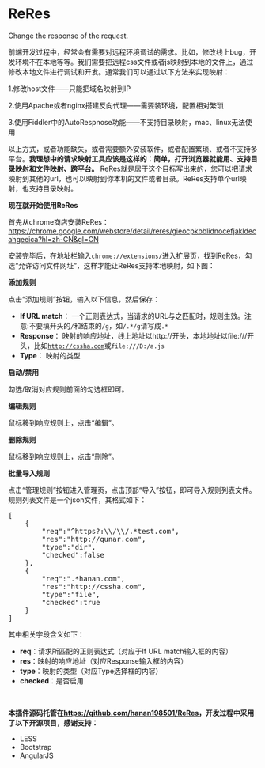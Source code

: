 ReRes
=====

Change the response of the request.

前端开发过程中，经常会有需要对远程环境调试的需求。比如，修改线上bug，开发环境不在本地等等。我们需要把远程css文件或者js映射到本地的文件上，通过修改本地文件进行调试和开发。通常我们可以通过以下方法来实现映射：

1.修改host文件——只能把域名映射到IP

2.使用Apache或者nginx搭建反向代理——需要装环境，配置相对繁琐

3.使用Fiddler中的AutoRespnose功能——不支持目录映射，mac、linux无法使用

以上方式，或者功能缺失，或者需要额外安装软件，或者配置繁琐、或者不支持多平台。**我理想中的请求映射工具应该是这样的：简单，打开浏览器就能用、支持目录映射和文件映射、跨平台。** ReRes就是居于这个目标写出来的，您可以把请求映射到其他的url，也可以映射到你本机的文件或者目录。ReRes支持单个url映射，也支持目录映射。

**现在就开始使用ReRes**

<!--more-->

首先从chrome商店安装ReRes： <a target="_black" href="https://chrome.google.com/webstore/detail/reres/gieocpkbblidnocefjakldecahgeeica?hl=zh-CN&gl=CN">https://chrome.google.com/webstore/detail/reres/gieocpkbblidnocefjakldecahgeeica?hl=zh-CN&gl=CN</a>

安装完毕后，在地址栏输入`chrome://extensions/`进入扩展页，找到ReRes，勾选“允许访问文件网址”，这样才能让ReRes支持本地映射，如下图：

**添加规则**

点击“添加规则”按钮，输入以下信息，然后保存：

*   **If URL match**： 一个正则表达式，当请求的URL与之匹配时，规则生效。注意:不要填开头的<code>/</code>和结束的<code>/g</code>，如<code>/.\*/g</code>请写成<code>.\*</code>
*   **Response**： 映射的响应地址，线上地址以http://开头，本地地址以file:///开头，比如<code>http://cssha.com</code>或<code>file:///D:/a.js</code>
*   **Type**： 映射的类型

**启动/禁用**

勾选/取消对应规则前面的勾选框即可。

**编辑规则**

鼠标移到响应规则上，点击“编辑”。

**删除规则**

鼠标移到响应规则上，点击“删除”。

**批量导入规则**

点击“管理规则”按钮进入管理页，点击顶部“导入”按钮，即可导入规则列表文件。规则列表文件是一个json文件，其格式如下：

<pre lang="javascript" line="1">[
    {
        "req":"^https?:\\/\\/.*test.com",
        "res":"http://qunar.com",
        "type":"dir",
        "checked":false
    },
    {
        "req":".*hanan.com",
        "res":"http://cssha.com",
        "type":"file",
        "checked":true
    }
]
</pre>

其中相关字段含义如下：

*   **req**：请求所匹配的正则表达式（对应于If URL match输入框的内容）
*   **res**：映射的响应地址（对应Response输入框的内容）
*   **type**：映射的类型（对应Type选择框的内容）
*   **checked**：是否启用

 

**本插件源码托管在<a href="https://github.com/hanan198501/ReRes" target="_blank">https://github.com/hanan198501/ReRes</a>，开发过程中采用了以下开源项目，感谢支持：**

*   LESS
*   Bootstrap
*   AngularJS
